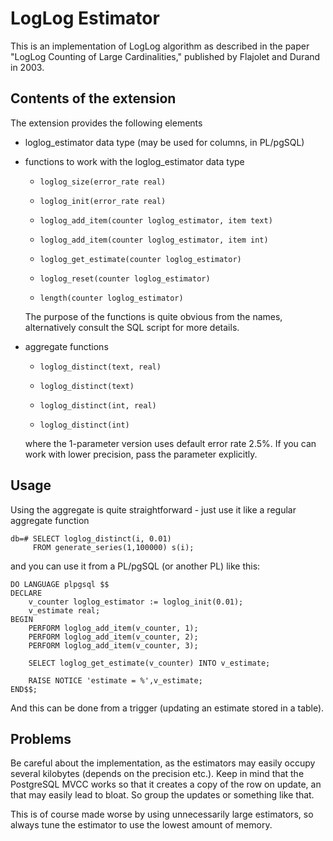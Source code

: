 LogLog Estimator
================

This is an implementation of LogLog algorithm as described in the paper
"LogLog Counting of Large Cardinalities," published by Flajolet and
Durand in 2003.

Contents of the extension
-------------------------
The extension provides the following elements

* loglog_estimator data type (may be used for columns, in PL/pgSQL)

* functions to work with the loglog_estimator data type

    * `loglog_size(error_rate real)`
    * `loglog_init(error_rate real)`

    * `loglog_add_item(counter loglog_estimator, item text)`
    * `loglog_add_item(counter loglog_estimator, item int)`

    * `loglog_get_estimate(counter loglog_estimator)`
    * `loglog_reset(counter loglog_estimator)`

    * `length(counter loglog_estimator)`

  The purpose of the functions is quite obvious from the names,
  alternatively consult the SQL script for more details.

* aggregate functions 

    * `loglog_distinct(text, real)`
    * `loglog_distinct(text)`

    * `loglog_distinct(int, real)`
    * `loglog_distinct(int)`

  where the 1-parameter version uses default error rate 2.5%. If you
  can work with lower precision, pass the parameter explicitly.


Usage
-----
Using the aggregate is quite straightforward - just use it like a
regular aggregate function

    db=# SELECT loglog_distinct(i, 0.01)
         FROM generate_series(1,100000) s(i);

and you can use it from a PL/pgSQL (or another PL) like this:

    DO LANGUAGE plpgsql $$
    DECLARE
        v_counter loglog_estimator := loglog_init(0.01);
        v_estimate real;
    BEGIN
        PERFORM loglog_add_item(v_counter, 1);
        PERFORM loglog_add_item(v_counter, 2);
        PERFORM loglog_add_item(v_counter, 3);

        SELECT loglog_get_estimate(v_counter) INTO v_estimate;

        RAISE NOTICE 'estimate = %',v_estimate;
    END$$;

And this can be done from a trigger (updating an estimate stored
in a table).


Problems
--------
Be careful about the implementation, as the estimators may easily
occupy several kilobytes (depends on the precision etc.). Keep in
mind that the PostgreSQL MVCC works so that it creates a copy of
the row on update, an that may easily lead to bloat. So group the
updates or something like that.

This is of course made worse by using unnecessarily large estimators,
so always tune the estimator to use the lowest amount of memory.
